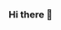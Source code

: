 ### Hi there 👋
<!--
We are currently building our **IELTS speaking** product with the latest **AI technology**.

If you are a potential/real test taker or interested, please give it a try!

Any suggestion or feedback is warmly welcomed. Reach out to us by: support@ieltsduck.com

**IELTS Duck**: https://ieltsduck.com

**tjcchen/tjcchen** is a ✨ _special_ ✨ repository because its `README.md` (this file) appears on your GitHub profile.

Here are some ideas to get you started:

- 🔭 I’m currently working on ...
- 🌱 I’m currently learning ...
- 👯 I’m looking to collaborate on ...
- 🤔 I’m looking for help with ...
- 💬 Ask me about ...
- 📫 How to reach me: ...
- 😄 Pronouns: ...
- ⚡ Fun fact: ...
-->
<!-- My name is Yang Chen. You can also call me Andy. Welcome to my Github page ✨ -->
